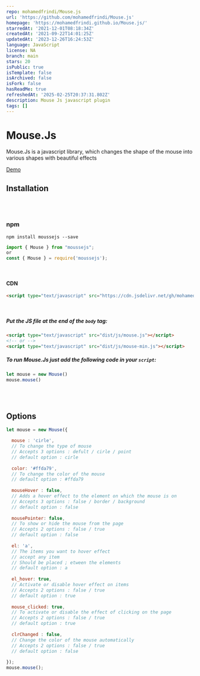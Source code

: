 ```yaml
---
repo: mohamedfrindi/Mouse.js
url: 'https://github.com/mohamedfrindi/Mouse.js'
homepage: 'https://mohamedfrindi.github.io/Mouse.js/'
starredAt: '2021-12-01T08:18:34Z'
createdAt: '2021-09-22T14:01:25Z'
updatedAt: '2023-12-26T16:24:53Z'
language: JavaScript
license: NA
branch: main
stars: 20
isPublic: true
isTemplate: false
isArchived: false
isFork: false
hasReadMe: true
refreshedAt: '2025-02-25T20:37:31.802Z'
description: Mouse Js javascript plugin
tags: []
---
```


# Mouse.Js
Mouse.Js is a javascript library, which changes the shape of the mouse into various shapes with beautiful effects

<a href="https://mohamedfrindi.github.io/Mouse.js/">Demo</a>

## Installation

<br>
<br>


### npm
````
npm install moussejs --save
````
````javascript
import { Mouse } from "moussejs";
or 
const { Mouse } = require('moussejs');
````

<br>

#### CDN
````html
<script type="text/javascript" src="https://cdn.jsdelivr.net/gh/mohamedfrindi/Mouse.js/dist/mouse-min.js"></script>
````

<br>

##### Put the JS file at the end of the <code>body</code> tag:
````html
<script type="text/javascript" src="dist/js/mouse.js"></script>
<!-- or -->
<script type="text/javascript" src="dist/js/mouse-min.js"></script>
````



##### To run Mouse.Js just add the following code in your <code>script</code>:
````javascript
let mouse = new Mouse()
mouse.mouse()
````

<br>
<br>

## Options
````javascript
let mouse = new Mouse({

  mouse : 'cirle',
  // To change the type of mouse
  // Accepts 3 options : defult / cirle / point
  // default option : cirle
  
  color: '#ffda79',
  // To change the color of the mouse
  // default option : #ffda79
  
  mouseHover : false,
  // Adds a hover effect to the element on which the mouse is on
  // Accepts 3 options : false / border / background
  // default option : false
  
  mousePointer: false,
  // To show or hide the mouse from the page
  // Accepts 2 options : false / true
  // default option : false
  
  el: 'a',
  // The items you want to hover effect
  // accept any item
  // Should be placed ; etween the elements
  // default option : a
  
  el_hover: true,
  // Activate or disable hover effect on items
  // Accepts 2 options : false / true
  // default option : true
  
  mouse_clicked: true,
  // To activate or disable the effect of clicking on the page
  // Accepts 2 options : false / true
  // default option : true
  
  clrChanged : false,
  // Change the color of the mouse automatically
  // Accepts 2 options : false / true
  // default option : false
  
});
mouse.mouse();
````
